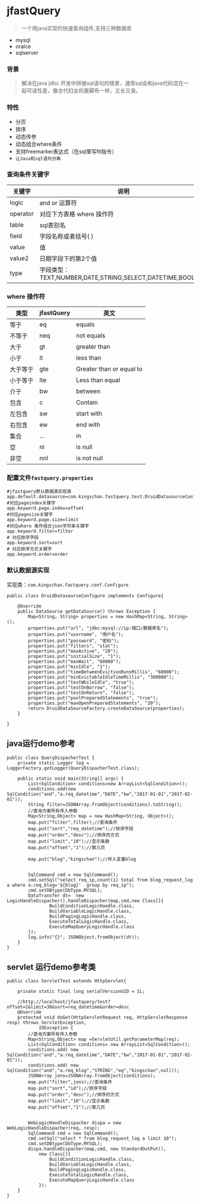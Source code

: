 # jfastQuery

> 一个用java实现的快速查询组件,支持三种数据库

- mysql
- oralce
- sqlserver

### 背景
> 解决在java jdbc 开发中拼接sql语句的情景，通常sql会和java代码混在一起可读性差，像古代妇女的裹脚布一样，又长又臭。

### 特性

- 分页
- 排序
- 动态传参
- 动态组合where条件
- 支持freemarker表达式（在sql里写ftl指令）
- `让Java和sql语句分离`

### 查询条件关键字

|关键字|说明|
|-|-|
logic|and or 运算符
operator|对应下方表格 where 操作符
table|sql表别名
field| 字段名称或者括号( )
value|值
value2|日期字段下的第2个值
type|字段类型：TEXT,NUMBER,DATE,STRING,SELECT,DATETIME,BOOLEAN

### where 操作符

|类型|jfastQuery|英文|
|-|-|-|
等于|eq|equals
不等于|neq| not equals
大于|gt| greater than
小于|lt|less than
大于等于|gte|Greater than or equal to
小于等于|lte|Less than equal
介于|bw|between
包含|c|Contain
左包含|sw| start with
右包含|ew|end with 
集合|...| in 
空|nl|is null
非空|nnl|is not null

### 配置文件`fastquery.properties`
```
#jfastquery默认数据源实现类
app.default.datasource=com.kingschan.fastquery.test.DruidDatasourceConfigure
#对应pageindex关键字
app.keyword.page.index=offset
#对应pagesize关键字
app.keyword.page.size=limit
#对应where 条件组合json字符串关键字
app.keyword.filter=filter
# 对应排序字段
app.keyword.sort=sort
# 对应排序方式关键字
app.keyword.order=order
```

### 默认数据源实现
实现类：`com.kingschan.fastquery.conf.Configure`
```
public class DruidDatasourceConfigure implements Configure{

	@Override
	public DataSource getDataSource() throws Exception {
		Map<String, String> properties = new HashMap<String, String>();
		properties.put("url", "jdbc:mysql://ip:端口/数据库名");
		properties.put("username", "用户名");
		properties.put("password", "密码");
		properties.put("filters", "stat");
		properties.put("maxActive", "20");
		properties.put("initialSize", "1");
		properties.put("maxWait", "60000");
		properties.put("minIdle", "1");
		properties.put("timeBetweenEvictionRunsMillis", "60000");
		properties.put("minEvictableIdleTimeMillis", "300000");
		properties.put("testWhileIdle", "true");
		properties.put("testOnBorrow", "false");
		properties.put("testOnReturn", "false");
		properties.put("poolPreparedStatements", "true");
		properties.put("maxOpenPreparedStatements", "20");
		return DruidDataSourceFactory.createDataSource(properties);
	}

}
```


## java运行demo参考
```
public class QueryDispacherTest {
    private static Logger log = LoggerFactory.getLogger(QueryDispacherTest.class);

    public static void main(String[] args) {
        List<SqlCondition> conditions=new ArrayList<SqlCondition>();
        conditions.add(new SqlCondition("and","a.req_datetime","DATE","bw","2017-01-01","2017-02-01"));
        String filter=JSONArray.fromObject(conditions).toString();
        //查询方案所有传入参数
        Map<String,Object> map = new HashMap<String, Object>();
        map.put("filter",filter);//查询条件
        map.put("sort","req_datetime");//排序字段
        map.put("order","desc");//排序的方式
        map.put("limit","10");//显示条数
        map.put("offset","1");//第几页

        map.put("blog","kingschan");//传入变量blog


        SqlCommand cmd = new SqlCommand();
        cmd.setSql("select req_ip,count(1) total from blog_request_log a where a.req_blog='${blog}'  group by req_ip");
        cmd.setDBtype(DbType.MYSQL);
        DataTransfer dt=  new LogicHandleDispacher().handleDispacher(map,cmd,new Class[]{
                BuildConditionLogicHandle.class,
                BuildVariableLogicHandle.class,
                BuildPagingLogicHandle.class,
                ExecuteTotalLogicHandle.class,
                ExecuteMapQueryLogicHandle.class
        });
        log.info("{}", JSONObject.fromObject(dt));
    }
}
```

## servlet 运行demo参考类
```
public class ServletTest extends HttpServlet{

    private static final long serialVersionUID = 1L;

    //http://localhost/jfastquery/test?offset=1&limit=30&sort=req_datetime&order=desc
    @Override
    protected void doGet(HttpServletRequest req, HttpServletResponse resp) throws ServletException,
            IOException {
        //查询方案所有传入参数
        Map<String,Object> map =ServletUtil.getParameterMap(req);
        List<SqlCondition> conditions= new ArrayList<SqlCondition>();
        conditions.add( new SqlCondition("and","a.req_datetime","DATE","bw","2017-01-01","2017-02-01"));
        conditions.add( new SqlCondition("and","a.req_blog","STRING","eq","kingschan",null));
        JSONArray jons=JSONArray.fromObject(conditions);
        map.put("filter",jons);//查询条件
        map.put("sort","id");//排序字段
        map.put("order","desc");//排序的方式
        map.put("limit","10");//显示条数
        map.put("offset","1");//第几页


        WebLogicHandleDispacher dispa = new WebLogicHandleDispacher(req, resp);
        SqlCommand cmd = new SqlCommand();
        cmd.setSql("select * from blog_request_log a limit 10");
        cmd.setDBtype(DbType.MYSQL);
        dispa.handleDispacher(map,cmd, new StandardOutPut(),
            new Class[]{
                BuildConditionLogicHandle.class,
                BuildVariableLogicHandle.class,
                BuildPagingLogicHandle.class,
                ExecuteTotalLogicHandle.class,
                ExecuteMapQueryLogicHandle.class
            });
    }
}
```

